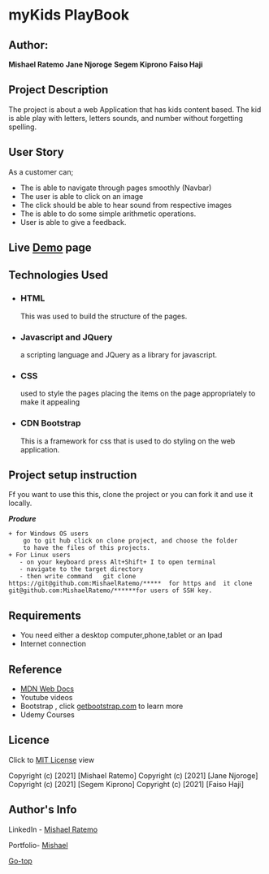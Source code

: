 # myKids PlayBook
## Author: 
**Mishael Ratemo**
**Jane Njoroge**
**Segem Kiprono**
**Faiso Haji**


## Project Description
The project is about a web Application that has kids content based. The kid is able play with letters, letters sounds, and number without forgetting spelling.

## User Story
As a customer can;

- The is able to navigate through pages smoothly (Navbar)
- The user is able to click on an image
- The click should be able to hear sound from respective images
- The is able to do some simple arithmetic operations.
- User is able to give a feedback.

 ## Live [Demo]() page
 


 ## Technologies Used
* ### HTML 
     This was used to build the structure of the pages.

* ### Javascript and JQuery
    a scripting language and JQuery as a library for javascript.
* ### CSS 
     used to style the pages placing the items on the page appropriately to make it appealing 
* ### CDN Bootstrap 
     This is a framework for css that is used to do  styling on the web application.

 ## Project setup instruction
 Ff you want to use this this, clone the project or you can fork it and use it locally.

***Produre***

    + for Windows OS users
        go to git hub click on clone project, and choose the folder 
        to have the files of this projects.
    + For Linux users
       - on your keyboard press Alt+Shift+ I to open terminal
       - navigate to the target directory
       - then write command   git clone https://git@github.com:MishaelRatemo/*****  for https and  it clone git@github.com:MishaelRatemo/******for users of SSH key.
 
## Requirements

* You need either a desktop computer,phone,tablet or an Ipad
* Internet connection


## Reference
* [MDN Web Docs](https://developer.mozilla.org/en-US/)
* Youtube  videos
* Bootstrap , click  [getbootstrap.com](https://getbootstrap.com/) to learn more
* Udemy Courses

## Licence

Click to  [MIT License](Licence) view

Copyright (c) [2021] [Mishael Ratemo] 
Copyright (c) [2021] [Jane Njoroge] 
Copyright (c) [2021] [Segem Kiprono] 
Copyright (c) [2021] [Faiso Haji] 

## Author's Info

LinkedIn - [Mishael Ratemo](www.linkedin.com/in/mishael-mosoti-37b786161/)

Portfolio- [Mishael](https://mishaelratemo.github.io/my_portfolio/)




[Go-top](#MyPortfolio)